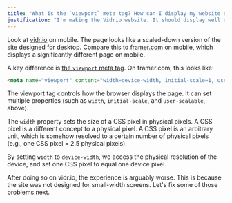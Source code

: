 ```yaml
---
title: "What is the `viewport` meta tag? How can I display my website on mobile?"
justification: "I'm making the Vidrio website. It should display well on mobile."
---
```


Look at [vidr.io](https://vidr.io) on mobile. The page looks like a scaled-down version of the site designed for desktop. Compare this to [framer.com](https://framer.com/) on mobile, which displays a significantly different page on mobile.

A key difference is [the `viewport` meta tag](https://developer.mozilla.org/en/docs/Mozilla/Mobile/Viewport_meta_tag). On framer.com, this looks like:

```html
<meta name="viewport" content="width=device-width, initial-scale=1, user-scalable=no"/>
```

The viewport tag controls how the browser displays the page. It can set multiple properties (such as `width`, `initial-scale`, and `user-scalable`, above).

The `width` property sets the size of a CSS pixel in physical pixels. A CSS pixel is a different concept to a physical pixel. A CSS pixel is an arbitrary unit, which is somehow resolved to a certain number of physical pixels (e.g., one CSS pixel = 2.5 physical pixels).

By setting `width` to `device-width`, we access the physical resolution of the device, and set one CSS pixel to equal one device pixel.

After doing so on vidr.io, the experience is arguably worse. This is because the site was not designed for small-width screens. Let's fix some of those problems next.
